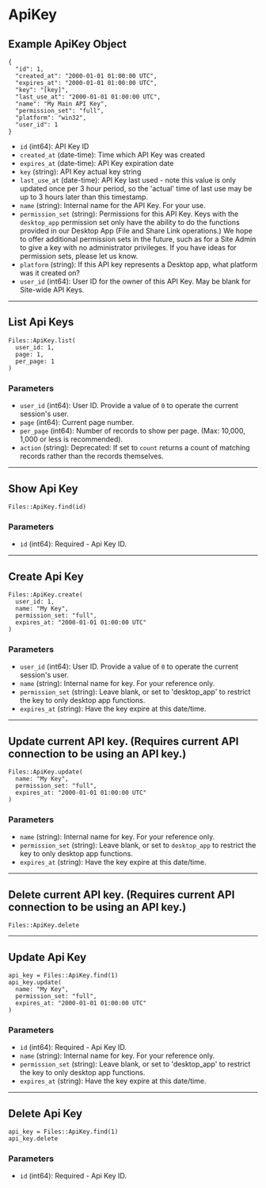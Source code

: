 # ApiKey

## Example ApiKey Object

```
{
  "id": 1,
  "created_at": "2000-01-01 01:00:00 UTC",
  "expires_at": "2000-01-01 01:00:00 UTC",
  "key": "[key]",
  "last_use_at": "2000-01-01 01:00:00 UTC",
  "name": "My Main API Key",
  "permission_set": "full",
  "platform": "win32",
  "user_id": 1
}
```

* `id` (int64): API Key ID
* `created_at` (date-time): Time which API Key was created
* `expires_at` (date-time): API Key expiration date
* `key` (string): API Key actual key string
* `last_use_at` (date-time): API Key last used - note this value is only updated once per 3 hour period, so the 'actual' time of last use may be up to 3 hours later than this timestamp.
* `name` (string): Internal name for the API Key.  For your use.
* `permission_set` (string): Permissions for this API Key.  Keys with the `desktop_app` permission set only have the ability to do the functions provided in our Desktop App (File and Share Link operations.)  We hope to offer additional permission sets in the future, such as for a Site Admin to give a key with no administrator privileges.  If you have ideas for permission sets, please let us know.
* `platform` (string): If this API key represents a Desktop app, what platform was it created on?
* `user_id` (int64): User ID for the owner of this API Key.  May be blank for Site-wide API Keys.


---

## List Api Keys

```
Files::ApiKey.list(
  user_id: 1, 
  page: 1, 
  per_page: 1
)
```

### Parameters

* `user_id` (int64): User ID.  Provide a value of `0` to operate the current session's user.
* `page` (int64): Current page number.
* `per_page` (int64): Number of records to show per page.  (Max: 10,000, 1,000 or less is recommended).
* `action` (string): Deprecated: If set to `count` returns a count of matching records rather than the records themselves.


---

## Show Api Key

```
Files::ApiKey.find(id)
```

### Parameters

* `id` (int64): Required - Api Key ID.


---

## Create Api Key

```
Files::ApiKey.create(
  user_id: 1, 
  name: "My Key", 
  permission_set: "full", 
  expires_at: "2000-01-01 01:00:00 UTC"
)
```

### Parameters

* `user_id` (int64): User ID.  Provide a value of `0` to operate the current session's user.
* `name` (string): Internal name for key.  For your reference only.
* `permission_set` (string): Leave blank, or set to 'desktop_app' to restrict the key to only desktop app functions.
* `expires_at` (string): Have the key expire at this date/time.


---

## Update current API key.  (Requires current API connection to be using an API key.)

```
Files::ApiKey.update(
  name: "My Key", 
  permission_set: "full", 
  expires_at: "2000-01-01 01:00:00 UTC"
)
```

### Parameters

* `name` (string): Internal name for key.  For your reference only.
* `permission_set` (string): Leave blank, or set to `desktop_app` to restrict the key to only desktop app functions.
* `expires_at` (string): Have the key expire at this date/time.


---

## Delete current API key.  (Requires current API connection to be using an API key.)

```
Files::ApiKey.delete
```


---

## Update Api Key

```
api_key = Files::ApiKey.find(1)
api_key.update(
  name: "My Key",
  permission_set: "full",
  expires_at: "2000-01-01 01:00:00 UTC"
)
```

### Parameters

* `id` (int64): Required - Api Key ID.
* `name` (string): Internal name for key.  For your reference only.
* `permission_set` (string): Leave blank, or set to 'desktop_app' to restrict the key to only desktop app functions.
* `expires_at` (string): Have the key expire at this date/time.


---

## Delete Api Key

```
api_key = Files::ApiKey.find(1)
api_key.delete
```

### Parameters

* `id` (int64): Required - Api Key ID.
